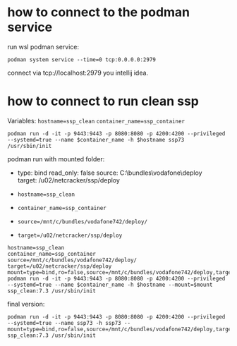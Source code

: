 # how to connect to the podman service
run wsl podman service:
```
podman system service --time=0 tcp:0.0.0.0:2979
```
connect via tcp://localhost:2979 you intellij idea.


# how to connect to run clean ssp
Variables:
`hostname=ssp_clean`
`container_name=ssp_container`

```
podman run -d -it -p 9443:9443 -p 8080:8080 -p 4200:4200 --privileged --systemd=true --name $container_name -h $hostname ssp73 /usr/sbin/init
```

podman run with mounted folder:
- type: bind
read_only: false
source: C:\bundles\vodafone\deploy\
target: /u02/netcracker/ssp/deploy

- `hostname=ssp_clean`
- `container_name=ssp_container`
- `source=/mnt/c/bundles/vodafone742/deploy/`
- `target=/u02/netcracker/ssp/deploy`

```
hostname=ssp_clean
container_name=ssp_container
source=/mnt/c/bundles/vodafone742/deploy/
target=/u02/netcracker/ssp/deploy
mount=type=bind,ro=false,source=/mnt/c/bundles/vodafone742/deploy,target=/u02/netcracker/ssp/deploy
podman run -d -it -p 9443:9443 -p 8080:8080 -p 4200:4200 --privileged --systemd=true --name $container_name -h $hostname --mount=$mount ssp_clean:7.3 /usr/sbin/init 
```

final version:
```
podman run -d -it -p 9443:9443 -p 8080:8080 -p 4200:4200 --privileged --systemd=true --name ssp73 -h ssp73 --mount=type=bind,ro=false,source=/mnt/c/bundles/vodafone742/deploy,target=/u02/netcracker/ssp/deploy ssp_clean:7.3 /usr/sbin/init
```